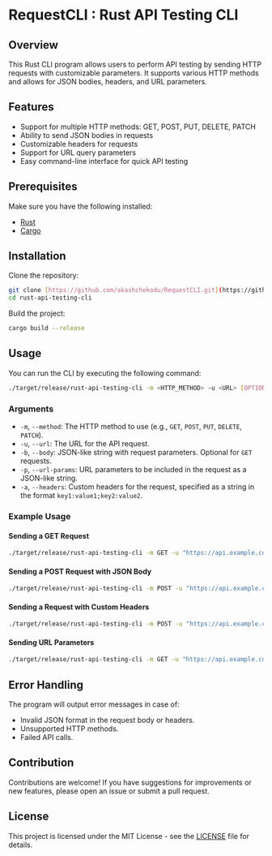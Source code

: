 # RequestCLI : Rust API Testing CLI

## Overview

This Rust CLI program allows users to perform API testing by sending HTTP requests with customizable parameters. It supports various HTTP methods and allows for JSON bodies, headers, and URL parameters.

## Features

- Support for multiple HTTP methods: GET, POST, PUT, DELETE, PATCH
- Ability to send JSON bodies in requests
- Customizable headers for requests
- Support for URL query parameters
- Easy command-line interface for quick API testing

## Prerequisites

Make sure you have the following installed:

- [Rust](https://www.rust-lang.org/tools/install)
- [Cargo](https://doc.rust-lang.org/cargo/getting-started/installation.html)

## Installation

Clone the repository:

```bash
git clone [https://github.com/akashchekodu/RequestCLI.git](https://github.com/akashchekodu/RequestCLI)
cd rust-api-testing-cli
```

Build the project:

```bash
cargo build --release
```

## Usage

You can run the CLI by executing the following command:

```bash
./target/release/rust-api-testing-cli -m <HTTP_METHOD> -u <URL> [OPTIONS]
```

### Arguments

- `-m`, `--method`: The HTTP method to use (e.g., `GET`, `POST`, `PUT`, `DELETE`, `PATCH`).
- `-u`, `--url`: The URL for the API request.
- `-b`, `--body`: JSON-like string with request parameters. Optional for `GET` requests.
- `-p`, `--url-params`: URL parameters to be included in the request as a JSON-like string.
- `-a`, `--headers`: Custom headers for the request, specified as a string in the format `key1:value1;key2:value2`.

### Example Usage

#### Sending a GET Request

```bash
./target/release/rust-api-testing-cli -m GET -u "https://api.example.com/data"
```

#### Sending a POST Request with JSON Body

```bash
./target/release/rust-api-testing-cli -m POST -u "https://api.example.com/data" -b '{"field1": "value1", "field2": "value2"}'
```

#### Sending a Request with Custom Headers

```bash
./target/release/rust-api-testing-cli -m POST -u "https://api.example.com/data" -b '{"field1": "value1"}' -a "Authorization: Bearer your_token; Content-Type: application/json"
```

#### Sending URL Parameters

```bash
./target/release/rust-api-testing-cli -m GET -u "https://api.example.com/data" -p '{"param1": "value1", "param2": "value2"}'
```

## Error Handling

The program will output error messages in case of:

- Invalid JSON format in the request body or headers.
- Unsupported HTTP methods.
- Failed API calls.

## Contribution

Contributions are welcome! If you have suggestions for improvements or new features, please open an issue or submit a pull request.

## License

This project is licensed under the MIT License - see the [LICENSE](LICENSE) file for details.
